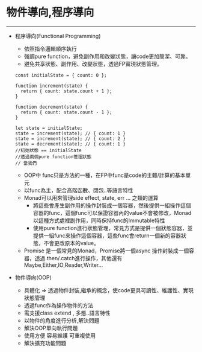 # 物件導向,程序導向
---
- 程序導向(Functional Programming)
    - 依照指令邏輯順序執行
    - 強調pure function，避免副作用和改變狀態，讓code更加簡潔、可靠。
    - 避免共享狀態、副作用、改變狀態，透過FP實現狀態管理。
    ```
    const initialState = { count: 0 };

    function increment(state) {
      return { count: state.count + 1 };
    }

    function decrement(state) {
      return { count: state.count - 1 };
    }

    let state = initialState;
    state = increment(state); // { count: 1 }
    state = increment(state); // { count: 2 }
    state = decrement(state); // { count: 1 }
    //初始狀態 == initialState
    //透過兩個pure function管理狀態
    // 當我們
    ```
    - OOP中 func只是方法的一種，在FP中func是code的主體/計算的基本單元
    - 以func為主，配合高階函數、閉包..等語言特性
    - Monad可以用來管理side effect, state, err ... 之類的運算
        - 將這些會產生副作用的操作封裝成一個容器，然後提供一組操作這個容器的func，這個func可以保證容器內的value不會被修改，Monad以這種方式處裡副作用，同時保持func的Immutable特性
        - 使用pure function進行狀態管理，常見方式是提供一個狀態容器，並提供一組func來操作這個容器，這些func會return一個新的容器狀態，不會更改原本的value。
    - Promise 是一個常見的Monad，Promise將一個async 操作封裝成一個容器，透過.then/.catch進行操作，其他還有Maybe,Either,IO,Reader,Writer...

- 物件導向(OOP)
    - 具體化 => 透過物件封裝,繼承的概念，使code更具可讀性、維護性、實現狀態管理
    - 透過func作為操作物件的方法
    - 需支援class extend , 多態..語言特性
    - 以物件的角度進行分析,解決問題
    - 解決OOP單向執行問題
    - 使用方便 容易維護 可重複使用
    - 解決擴充功能問題
